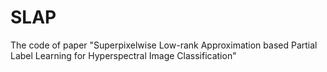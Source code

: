 # SLAP
The code of paper "Superpixelwise Low-rank Approximation based Partial Label Learning for Hyperspectral Image Classification"

